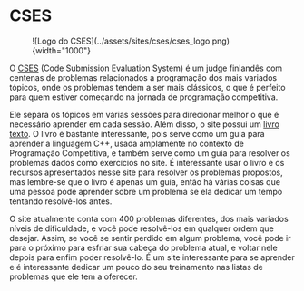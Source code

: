 # CSES
<figure markdown="span">
    ![Logo do CSES](../assets/sites/cses/cses_logo.png){width="1000"}
</figure>

O <a href="https://cses.fi/problemset" target="_blank">CSES</a> (Code Submission Evaluation System) é um judge finlandês com centenas de problemas relacionados a programação dos mais variados tópicos, onde os problemas tendem a ser mais clássicos, o que é perfeito para quem estiver começando na jornada de programação competitiva.

Ele separa os tópicos em várias sessões para direcionar melhor o que é necessário aprender em cada sessão. Além disso, o site possui um <a href="https://cses.fi/book/book.pdf" target="_blank">livro texto</a>. O livro é bastante interessante, pois serve como um guia para aprender a linguagem C++, usada amplamente no contexto de Programação Competitiva, e também serve como um guia para resolver os problemas dados como exercícios no site. É interessante usar o livro e os recursos apresentados nesse site para resolver os problemas propostos, mas lembre-se que o livro é apenas um guia, então há várias coisas que uma pessoa pode aprender sobre um problema se ela dedicar um tempo tentando resolvê-los antes.

O site atualmente conta com $400$ problemas diferentes, dos mais variados níveis de dificuldade, e você pode resolvê-los em qualquer ordem que desejar. Assim, se você se sentir perdido em algum problema, você pode ir para o próximo para esfriar sua cabeça do problema atual, e voltar nele depois para enfim poder resolvê-lo. É um site interessante para se aprender e é interessante dedicar um pouco do seu treinamento nas listas de problemas que ele tem a oferecer.